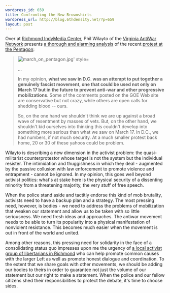 ```yaml
--- 
wordpress_id: 659
title: Confronting the New Brownshirts
wordpress_url: http://blog.6thdensity.net/?p=659
layout: post
---
```

Over at <a href="http://richmond.indymedia.org/">Richmond IndyMedia Center</a>, Phil Wilayto of the <a href="http://defendersfje.tripod.com/id13.html">Virginia AntiWar Network</a> presents <a href="http://richmond.indymedia.org/newswire/display/12790/index.php">a thorough and alarming analysis</a> of the recent <a href="http://www.pephost.org/site/News2?abbr=&page=NewsArticle&id=8334#vol4">protest at the Pentagon</a>:
<blockquote><img id="image660" alt="march_on_pentagon.jpg' style="margin: 5px; float: right" src="/wp-content/uploads/2007/03/march_on_pentagon.jpg' />It was quickly apparent that the weather had not prevented counter-demonstrators, many in black leather motorcycle jackets, from showing up in force and surrounding all sides of the [Vietnam Memorial] Wall. At one point before the march started, counter-demonstrators formed a gantlet along an asphalt walkway on Constitution Avenue and heaped verbal abuse at protesters who walked through on their way to the assembly area. One Vietnam veteran in a wheelchair yelled obscenities at demonstrators, including some with children.

The target of that gantlet, of course, was our 250-strong VAWN/Virginia Contingent, which seems to have received the brunt of the day's abuse. The more than 1,000 counter-protesters may have tried to pass themselves off as defenders of veterans, but that didn't stop them from screaming insults at the three members of our contingent who were disabled veterans in wheelchairs, forced to roll through that double line of frothing fanatics.

...

Speaking of cops: In the past, D.C. police have usually tried to separate opposing groups of protesters. This time, they stood by while the right-wingers positioned themselves on either side of the sidewalk, forcing us to walk single-file between them. Several of us feel there was some plan to provoke a reaction from our side so the "vets" could attack, with the cops acquiescing. A plan like that couldn't be in place without approval from much higher up than the city level.

...

In my opinion, <span style="font-weight: bold">what we saw in D.C. was an attempt to put together a genuinely fascist movement, one that could be used not only on March 17 but in the future to prevent anti-war and other progressive mobilizations</span>. Some of the comments posted on the GOE Web site are conservative but not crazy, while others are open calls for shedding blood -- ours.

So, on the one hand we shouldn't think we are up against a broad wave of resentment by masses of vets. But, on the other hand, we shouldn't kid ourselves into thinking this couldn't develop into something more serious than what we saw on March 17. In D.C., we had numbers, if not much security. At a much smaller protest back home, 20 or 30 of these yahoos could be problem.</blockquote>
Wilayto is describing a new dimension in the activist problem: the quasi-militarist counterprotestor whose target is not the system but the individual resister. The intimidation and thuggishness in which they deal - augmented by the passive collusion with law enforcement to promote violence and entrapment - cannot be ignored.  In my opinion, this goes well beyond activist politics: what's at stake here is the physical security of a dissenting minority from a threatening majority, the very stuff of free speech.

When the police stand aside and tactitly endorse this kind of mob brutality, activists need to have a backup plan and a strategy.  The most pressing need, however, is bodies - we need to address the problems of mobilization that weaken our statement and allow us to be taken with so little seriousness.  We need fresh ideas and approaches.  The antiwar movement needs to be able to turn its popularity into a physical manifestation of nonviolent resistance.   This becomes much easier when the movement is out in front of the world and united.

Among other reasons, this pressing need for solidarity in the face of a consolidating status quo impresses upon me the urgency of <a href="http://richmond.leftlibertarian.org">a local activist group of libertarians in Richmond</a> who can help promote common causes with the larger Left as well as promote honest dialogue and coordination.  To the extent that we share goals with other movements, we should be adding our bodies to theirs in order to guarantee not just the volume of our statement but our right to make a statement.  When the police and our fellow citizens shed their responsibilities to protect the debate, it's time to choose sides.
